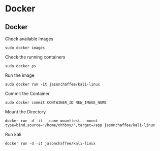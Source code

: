 # Docker

## Docker

Check available Images

```text
sudo docker images
```

Check the running containers

```text
sudo docker ps
```

Run the image

```text
sudo docker run -it jasonchaffee/kali-linux
```

Commit the Container

```text
sudo docker commit CONTAINER_ID NEW_IMAGE_NAME
```

Mount the Directory

```text
docker run -d -it --name mounttest --mount type=bind,source="/home/ohhboy/",target=/app jasonchaffee/kali-linux
```

Run kali

```text
docker run -d -it jasonchaffee/kali-linux
```



